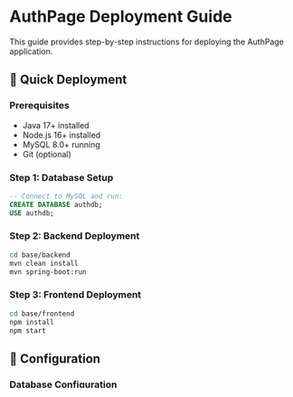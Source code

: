 # AuthPage Deployment Guide

This guide provides step-by-step instructions for deploying the AuthPage application.

## 🚀 Quick Deployment

### Prerequisites
- Java 17+ installed
- Node.js 16+ installed
- MySQL 8.0+ running
- Git (optional)

### Step 1: Database Setup
```sql
-- Connect to MySQL and run:
CREATE DATABASE authdb;
USE authdb;
```

### Step 2: Backend Deployment
```bash
cd base/backend
mvn clean install
mvn spring-boot:run
```

### Step 3: Frontend Deployment
```bash
cd base/frontend
npm install
npm start
```

## 🔧 Configuration

### Database Configuration
Update `backend/src/main/resources/application.properties`:

```properties
# Update these values for your environment
spring.datasource.username=your_mysql_username
spring.datasource.password=your_mysql_password
```

### Frontend Configuration
The frontend is configured to connect to `http://localhost:8080` by default.

## 🐳 Docker Deployment (Optional)

### Backend Dockerfile
```dockerfile
FROM openjdk:17-jdk-slim
COPY target/authpage-0.0.1-SNAPSHOT.jar app.jar
EXPOSE 8080
ENTRYPOINT ["java", "-jar", "/app.jar"]
```

### Frontend Dockerfile
```dockerfile
FROM node:16-alpine
WORKDIR /app
COPY package*.json ./
RUN npm install
COPY . .
RUN npm run build
EXPOSE 3000
CMD ["npm", "start"]
```

## 🌐 Production Deployment

### Environment Variables
Set these environment variables in production:

```bash
export DB_HOST=your_database_host
export DB_USERNAME=your_database_user
export DB_PASSWORD=your_database_password
export SERVER_PORT=8080
```

### Security Checklist
- [ ] Change default database credentials
- [ ] Enable HTTPS in production
- [ ] Configure firewall rules
- [ ] Set up SSL certificates
- [ ] Enable database encryption
- [ ] Configure CORS for production domain

## 📊 Monitoring

### Health Checks
- Backend: `http://localhost:8080/actuator/health`
- Frontend: Check if React app loads correctly

### Logs
- Backend logs: Check console output or log files
- Frontend logs: Check browser console

## 🔍 Troubleshooting

### Common Issues

#### Database Connection Failed
- Check MySQL service is running
- Verify database credentials
- Ensure database `authdb` exists

#### Frontend Cannot Connect to Backend
- Check backend is running on port 8080
- Verify CORS configuration
- Check firewall settings

#### Build Failures
- Ensure Java 17+ is installed
- Check Maven installation
- Verify Node.js 16+ is installed

## 📈 Performance Optimization

### Backend
- Enable connection pooling
- Configure JVM memory settings
- Use production MySQL configuration

### Frontend
- Use `npm run build` for production
- Enable gzip compression
- Use CDN for static assets

## 🔄 Updates and Maintenance

### Updating the Application
1. Stop the running services
2. Pull latest changes
3. Rebuild and restart services
4. Test the application

### Database Migrations
The application uses JPA auto-update (`ddl-auto=update`). For production, consider:
- Using Flyway or Liquibase
- Manual migration scripts
- Database backup before updates

---

For more detailed information, see the main [README.md](README.md) file.